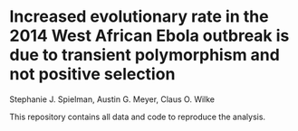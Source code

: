 # Increased evolutionary rate in the 2014 West African Ebola outbreak is due to transient polymorphism and not positive selection

Stephanie J. Spielman, Austin G. Meyer, Claus O. Wilke

This repository contains all data and code to reproduce the analysis.

